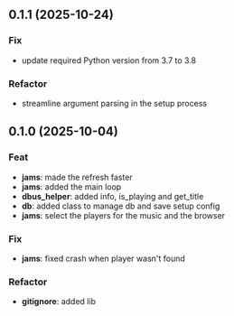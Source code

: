 ## 0.1.1 (2025-10-24)

### Fix

- update required Python version from 3.7 to 3.8

### Refactor

- streamline argument parsing in the setup process

## 0.1.0 (2025-10-04)

### Feat

- **jams**: made the refresh faster
- **jams**: added the main loop
- **dbus_helper**: added info, is_playing and get_title
- **db**: added class to manage db and save setup config
- **jams**: select the players for the music and the browser

### Fix

- **jams**: fixed crash when player wasn't found

### Refactor

- **gitignore**: added lib
